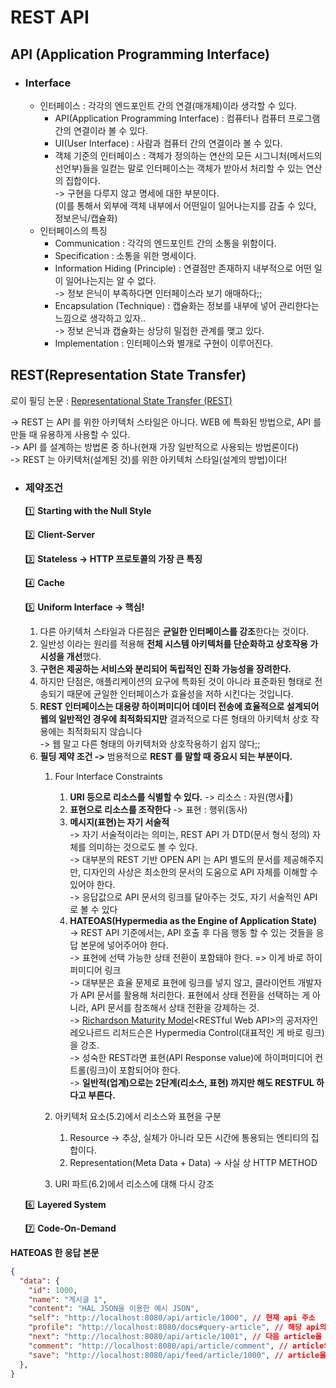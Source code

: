 # REST API

## API (Application Programming Interface)

* ### Interface
  * 인터페이스 : 각각의 엔드포인트 간의 연결(매개체)이라 생각할 수 있다.
    * API(Application Programming Interface) : 컴퓨터나 컴퓨터 프로그램 간의 연결이라 볼 수 있다.
    * UI(User Interface) : 사람과 컴퓨터 간의 연결이라 볼 수 있다.
    * 객체 기준의 인터페이스 : 객체가 정의하는 연산의 모든 시그니처(메서드의 선언부)들을 일컫는 말로 인터페이스는 객체가 받아서 처리할 수 있는 연산의 집합이다.\
      \-> 구현을 다루지 않고 명세에 대한 부분이다.\
      (이를 통해서 외부에 객체 내부에서 어떤일이 일어나는지를 감출 수 있다, 정보은닉/캡슐화)
  * 인터페이스의 특징&#x20;
    * Communication : 각각의 엔드포인트 간의 소통을 위함이다.
    * Specification : 소통을 위한 명세이다.
    * Information Hiding (Principle) : 연결점만 존재하지 내부적으로 어떤 일이 일어나는지는 알 수 없다.\
      \-> 정보 은닉이 부족하다면 인터페이스라 보기 애매하다;;
    * Encapsulation (Technique) : 캡슐화는 정보를 내부에 넣어 관리한다는 느낌으로 생각하고 있자.. \
      \-> 정보 은닉과 캡슐화는 상당히 밀접한 관계를 맺고 있다.
    * Implementation : 인터페이스와 별개로 구현이 이루어진다.

## REST(Representation State Transfer)

로이 필딩 논문 : [Representational State Transfer (REST)](https://www.ics.uci.edu/\~fielding/pubs/dissertation/rest\_arch\_style.htm)

\-> REST 는 API 를 위한 아키텍처 스타일은 아니다. WEB 에 특화된 방법으로, API 를 만들 때 유용하게 사용할 수 있다.\
\-> API 를 설계하는 방법론 중 하나(현재 가장 일반적으로 사용되는 방법론이다)\
\-> REST 는 아키텍처(설계된 것)를 위한 아키텍처 스타일(설계의 방법)이다!

*   ### &#x20;제약조건&#x20;

    1️⃣ **Starting with the Null Style**&#x20;

    2️⃣ **Client-Server**

    3️⃣ **Stateless -> HTTP 프로토콜의 가장 큰 특징**

    4️⃣ **Cache**

    5️⃣ **Uniform Interface → 핵심!**

    1. 다른 아키텍처 스타일과 다른점은 **균일한 인터페이스를 강조**한다는 것이다.
    2. 일반성 이라는 원리를 적용해 **전체 시스템 아키텍처를 단순화하고 상호작용 가시성을 개선**했다.
    3. **구현은 제공하는 서비스와 분리되어 독립적인 진화 가능성을 장려한다.**
    4. 하지만 단점은, 애플리케이션의 요구에 특화된 것이 아니라 표준화된 형태로 전송되기 때문에 균일한 인터페이스가 효율성을 저하 시킨다는 것입니다.
    5. **REST 인터페이스는 대용량 하이퍼미디어 데이터 전송에 효율적으로 설계되어 웹의 일반적인 경우에 최적화되지만** 결과적으로 다른 형태의 아키텍처 상호 작용에는 최적화되지 않습니다 \
       \-> 웹 말고 다른  형태의 아키텍처와 상호작용하기 쉽지 않다;;
    6. **필딩 제약 조건 ->** 범용적으로 **REST 를 말할 때 중요시 되는 부분이다.**
       1.  Four Interface Constraints

           1. **URI 등으로 리소스를 식별할 수 있다.** -> 리소스 : 자원(명사)
           2. **표현으로 리소스를 조작한다** -> 표현 : 행위(동사)
           3. **메시지(표현)는 자기 서술적**\
              \-> 자기 서술적이라는 의미는, REST API 가 DTD(문서 형식 정의) 자체를 의미하는 것으로도 볼 수 있다.\
              \-> 대부분의 REST 기반 OPEN API  는 API 별도의 문서를 제공해주지만, 디자인의 사상은 최소한의 문서의 도움으로 API 자체를 이해할 수 있어야 한다.\
              \-> 응답값으로 API 문서의 링크를 달아주는 것도, 자기 서술적인 API 로 볼 수 있다
           4. **HATEOAS(Hypermedia as the Engine of Application State)**\
              \->   REST API 기준에서는, API 호출 후 다음 행동 할 수 있는 것들을 응답 본문에 넣어주어야 한다.\
              \-> 표현에 선택 가능한 상태 전환이 포함돼야 한다. => 이게 바로 하이퍼미디어 링크\
              \-> 대부분은 효율 문제로 표현에 링크를 넣지 않고, 클라이언트 개발자가 API 문서를 활용해 처리한다. 표현에서 상태 전환을 선택하는 게 아니라, API 문서를 참조해서 상태 전환을 강제하는 것.\
              \-> [Richardson Maturity Model](https://martinfowler.com/articles/richardsonMaturityModel.html)\<RESTful Web API>의 공저자인 레오나르드 리처드슨은 Hypermedia Control(대표적인 게 바로 링크)을 강조.\
              \-> 성숙한 REST라면 표현(API Response value)에 하이퍼미디어 컨트롤(링크)이 포함되어야 한다.\
              \-> **일반적(업계)으로는 2단계(리소스, 표현) 까지만 해도 RESTFUL 하다고 부른다.**


       2. 아키텍처 요소(5.2)에서 리소스와 표현을 구분
          1. Resource -> 추상, 실체가 아니라 모든 시간에 통용되는 엔티티의 집합이다.
          2. Representation(Meta Data + Data) -> 사실 상 HTTP METHOD
       3. URI 파트(6.2)에서 리소스에 대해 다시 강조

    6️⃣ **Layered System**

    7️⃣ **Code-On-Demand**

**HATEOAS 한 응답 본문**

```json
{
  "data": {
    "id": 1000,
    "name": "게시글 1",
    "content": "HAL JSON을 이용한 예시 JSON",
    "self": "http://localhost:8080/api/article/1000", // 현재 api 주소
    "profile": "http://localhost:8080/docs#query-article", // 해당 api의 문서
    "next": "http://localhost:8080/api/article/1001", // 다음 article을 조회하는 URI
    "comment": "http://localhost:8080/api/article/comment", // article의 댓글 달기
    "save": "http://localhost:8080/api/feed/article/1000", // article을 내 피드로 저장
  },
}
```
